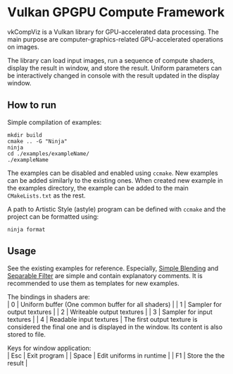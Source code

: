 # Vulkan GPGPU Compute Framework
vkCompViz is a Vulkan library for GPU-accelerated data processing. The main purpose are computer-graphics-related GPU-accelerated operations on images.

The library can load input images, run a sequence of compute shaders, display the result in window, and store the result. Uniform parameters can be interactively changed in console with the result updated in the display window.

## How to run
Simple compilation of examples:
```
mkdir build
cmake .. -G "Ninja"
ninja
cd ./examples/exampleName/
./exampleName
```
The examples can be disabled and enabled using  `ccmake`. New examples can be added similarly to the existing ones. When created new example in the examples directory, the example can be added to the main `CMakeLists.txt` as the rest.

A path to Artistic Style (astyle) program can be defined with `ccmake` and the project can be formatted using:
```
ninja format
```
## Usage
See the existing examples for reference. Especially, [Simple Blending](examples/simpleBlending) and [Separable Filter](examples/separableFilter) are simple and contain explanatory comments. It is recommended to use them as templates for new examples.

The bindings in shaders are:  
| 0 | Uniform buffer (One common buffer for all shaders) |
| 1 | Sampler for output textures |
| 2 | Writeable output textures |
| 3 | Sampler for input textures |
| 4 | Readable input textures |
The first output texture is considered the final one and is displayed in the window. Its content is also stored to file.  

Keys for window application:  
| Esc | Exit program |
| Space | Edit uniforms in runtime |
| F1 | Store the the result |

